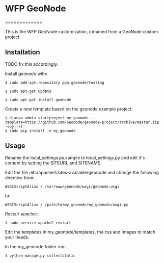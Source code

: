 # WFP GeoNode
=============

This is the WFP GeoNode customization, obtained from a GeoNode custom project.

## Installation

TODO fix this accordingly.

Install geonode with:

    $ sudo add-apt-repository ppa:geonode/testing

    $ sudo apt-get update

    $ sudo apt-get install geonode

Create a new template based on the geonode example project:
    
    $ django-admin startproject my_geonode --template=https://github.com/GeoNode/geonode-project/archive/master.zip -epy,rst 
    $ sudo pip install -e my_geonode

## Usage

Rename the local_settings.py.sample to local_settings.py and edit it's content by setting the SITEURL and SITENAME.

Edit the file /etc/apache2/sites-available/geonode and change the following directive from:

    WSGIScriptAlias / /var/www/geonode/wsgi/geonode.wsgi

to:

    WSGIScriptAlias / /path/to/my_geonode/my_geonode/wsgi.py

Restart apache::

    $ sudo service apache2 restart

Edit the templates in my_geonode/templates, the css and images to match your needs.

In the my_geonode folder run:

    $ python manage.py collectstatic


